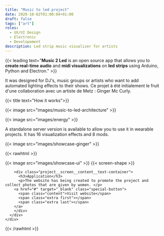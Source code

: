 ```yaml
---
title: "Music to led project"
date: 2020-10-02T01:00:04+01:00
draft: false
tags: ["art"]
roles:
  - UX/UI Design
  - Electronic
  - Developement
description: Led strip music visualizer for artists
---
```


{{< leading text="**Music 2 Led** is an open source app that allows you to **create real-time audio** and **midi visualizations** on **led strips** using Arduino, Python and Electron." >}}

It was designed for DJ's, music groups or artists who want to add automated lighting effects to their shows.
Ce projet à été initialement le fruit d'une collaboration avec un artiste de Metz : Ginger Mc Curly.





{{< title text="How it works">}}

{{< image src="images/music-to-led-architecture" >}}

{{< image src="images/energy" >}}

A standalone server version is available to allow you to use it in wearable projects. It has 16 visualization effects and 8 mods.

{{< image src="images/showcase-ginger" >}}

{{< rawhtml >}}

  </div>
    <div class="project__screen">
      <div class="project__screen__content">
        <div class="project__screen__content__image">
          {{< image src="images/showcase-ui" >}}
          {{< screen-shape >}}
        </div>
        
        <div class="project__screen__content__text-container">
          <h3>Application</h3>
          <p>The website has being created to promote the project and collect photos that are given by women. </p>
        <a href="#" target="_blank" class="special-button">
          <span class="content">Visit website</span>
          <span class="extra first"></span>
          <span class="extra last"></span>
        </a>
        </div>
      </div>
    </div>

  <div class="container project__container">
{{< /rawhtml >}}


<!-- {{< title text="Electronic part">}}

{{< image src="images/electronic-scheme" >}}

They can be live changed via dedicated Midi channels. You can choose to use programs like Ableton Live to automate these changes or use a dedicated synthetiser / pad to change them manually during the show.

Big principle You have to send a midi note signal for activating / modifying effects. See the doc below. -->
